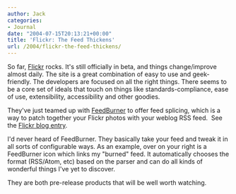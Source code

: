```yaml
---
author: Jack
categories:
- Journal
date: "2004-07-15T20:13:21+00:00"
title: 'Flickr: The Feed Thickens'
url: /2004/flickr-the-feed-thickens/
---
```


So far, [Flickr][1] rocks. It's still officially in beta, and things change/improve almost daily. The site is a great combination of easy to use and geek-friendly. The developers are focused on all the right things. There seems to be a core set of ideals that touch on things like standards-compliance, ease of use, extensibility, accessibility and other goodies.

They've just teamed up with [FeedBurner][2] to offer feed splicing, which is a way to patch together your Flickr photos with your weblog RSS feed.&nbsp; See the [Flickr blog entry][3].

I'd never heard of FeedBurner. They basically take your feed and tweak it in all sorts of configurable ways. As an example, over on your right is a FeedBurner icon which links my "burned" feed. It automatically chooses the format (RSS/Atom, etc) based on the parser and can do all kinds of wonderful things I've yet to discover.

They are both pre-release products that will be well worth watching.

 [1]: http://www.flickr.com/
 [2]: http://feedburner.com
 [3]: http://blog.flickr.com/flickrblog/2004/07/the_feed_thicke.html